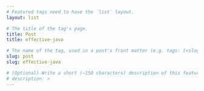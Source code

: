 ```yaml
---
# Featured tags need to have the `list` layout.
layout: list

# The title of the tag's page.
title: Post
title: effective-java

# The name of the tag, used in a post's front matter (e.g. tags: [<slug>]).
slug: post
slug: effective-java

# (Optional) Write a short (~150 characters) description of this featured tag.
# description: >
---
```


